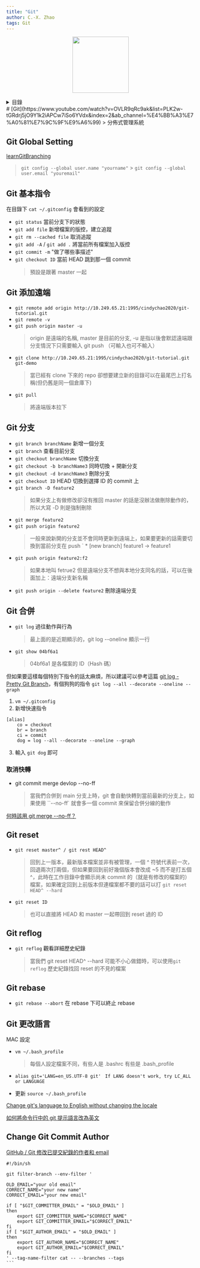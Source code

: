 ```yaml
---
title: "Git"
author: C.-X. Zhao
tags: Git
---
```


<!-- cover image -->
<p style="text-align: center">
    <img src="https://titangene.github.io/images/cover/git.jpg" height=150/>
</p>

<!-- table of contents (TOC) -->
<details>
  <summary>目錄</summary>
    
  [TOC]

</details>
# [Git](https://www.youtube.com/watch?v=OVLR9qRc9ak&list=PLK2w-tGRdrj5jO9Y1k2iAPCw7iSo6YVdx&index=2&ab_channel=%E4%BB%A3%E7%A0%81%E7%9C%9F%E9%A6%99)
> 分佈式管理系統

## Git Global Setting

[learnGitBranching](https://learngitbranching.js.org/?NODEMO=&locale=zh_TW)

> `git config --global user.name "yourname"` > `git config --global user.email "youremail"`

## Git 基本指令

在目錄下 `cat ~/.gitconfig` 會看到的設定

- `git status` 當前分支下的狀態
- `git add file` 新增檔案的版控，建立追蹤
- `git rm --cached file` 取消追蹤
- `git add -A` / `git add .` 將當前所有檔案加入版控
- `git commit -m` "做了哪些事描述"
- `git checkout ID` 當前 HEAD 跳到那一個 commit
  > 預設是跟著 master 一起

## Git 添加遠端

- `git remote add origin http://10.249.65.21:1995/cindychao2020/git-tutorial.git`
- `git remote -v `
- `git push origin master -u`
  > origin 是遠端的名稱, master 是目前的分支, -u 是指以後會默認遠端跟分支情況下只需要輸入 git push （可輸入也可不輸入）
- `git clone http://10.249.65.21:1995/cindychao2020/git-tutorial.git git-demo `
  > 當已經有 clone 下來的 repo 卻想要建立新的目錄可以在最尾巴上打名稱(但仍舊是同一個倉庫下)
- `git pull `
  > 將遠端版本拉下

## Git 分支

- `git branch branchName` 新增一個分支
- `git branch` 查看目前分支
- `git checkout branchName` 切換分支
- `git checkout -b branchName3` 同時切換 + 開新分支
- `git checkout -d branchName3` 刪除分支
- `git checkout ID` HEAD 切換到選擇 ID 的 commit 上
- `git branch -D feature2`
  > 如果分支上有做修改卻沒有推回 master 的話是沒辦法做刪除動作的，所以大寫 -D 則是強制刪除
- `git merge feature2 `
- `git push origin feature2`
  > 一般來說新開的分支並不會同時更新到遠端上，如果要更新的話需要切換到當前分支在 push ` \* [new branch] feature1 -> feature1
- `git push origin feature2:f2`
  > 如果本地叫 fetrue2 但是遠端分支不想與本地分支同名的話，可以在後面加上：遠端分支新名稱
- `git push origin --delete feature2` 刪除遠端分支

## Git 合併

- `git log` 過往動作與行為
  > 最上面的是近期顯示的，git log --oneline 顯示一行
- `git show 04bf6a1`
  > 04bf6a1 是各檔案的 ID（Hash 碼）

但如果要這樣每個特別下指令的話太麻煩，所以建議可以參考這篇 [git log - Pretty Git Branch](https://stackoverflow.com/questions/1057564/pretty-git-branch-graphs)，有個狗狗的指令 `git log --all --decorate --oneline --graph`

1. `vm ~/.gitconfig`
2. 新增快速指令

```
[alias]
    co = checkout
    br = branch
    ci = commit
    dog = log --all --decorate --oneline --graph
```

3. 輸入 `git dog` 即可

### 取消快轉

- git commit merge devlop --no-ff
  > 當我們合併到 main 分支上時，git 會自動快轉到當前最新的分支上，如果使用 ``--no-ff` 就會多一個 commit 來保留合併分線的動作

[何時該用 git merge --no-ff？](https://medium.com/@fcamel/%E4%BD%95%E6%99%82%E8%A9%B2%E7%94%A8-git-merge-no-ff-d765c3a6bef5)

## Git reset

- `git reset master^ / git rest HEAD^`
  > 回到上一版本，最新版本檔案並非有被管理，一個 ^ 符號代表前一次，回退兩次打兩個，但如果要回到前好幾個版本會改成 ~5 而不是打五個 ^，此時在工作目錄中會顯示尚未 commit 的（就是有修改的檔案的）檔案，如果確定回到上前版本但連檔案都不要的話可以打 `git reset HEAD^ --hard`
- `git reset ID`
  > 也可以直接將 HEAD 和 master 一起帶回到 reset 過的 ID

## Git reflog

- `git reflog` 觀看詳細歷史紀錄
  > 當我們 git reset HEAD^ --hard 可能不小心做錯時，可以使用`git reflog` 歷史紀錄找回 reset 的不見的檔案

## Git rebase

- `git rebase --abort` 在 rebase 下可以終止 rebase

## Git 更改語言

MAC 設定

- `vm ~/.bash_profile `
  > 每個人設定檔案不同，有些人是 .bashrc 有些是 .bash_profile
- `alias git='LANG=en_US.UTF-8 git' `
  `If LANG doesn't work, try LC_ALL or LANGUAGE`

- 更新 `source ~/.bash_profile`

[Change git's language to English without changing the locale](https://askubuntu.com/questions/320661/change-gits-language-to-english-without-changing-the-locale)

[如何將命令行中的 git 提示語言改為英文](https://blog.csdn.net/michael_wgy_/article/details/105858848)

## Change Git Commit Author

[GitHub / Git 修改已提交紀錄的作者和 email](https://blog.csdn.net/rain_zhao_0102/article/details/104902117?spm=1001.2101.3001.6661.1&utm_medium=distribute.pc_relevant_t0.none-task-blog-2%7Edefault%7ECTRLIST%7Edefault-1.pc_relevant_default&depth_1-utm_source=distribute.pc_relevant_t0.none-task-blog-2%7Edefault%7ECTRLIST%7Edefault-1.pc_relevant_default&utm_relevant_index=1)

````
#!/bin/sh

git filter-branch --env-filter '

OLD_EMAIL="your old email"
CORRECT_NAME="your new name"
CORRECT_EMAIL="your new email"

if [ "$GIT_COMMITTER_EMAIL" = "$OLD_EMAIL" ]
then
    export GIT_COMMITTER_NAME="$CORRECT_NAME"
    export GIT_COMMITTER_EMAIL="$CORRECT_EMAIL"
fi
if [ "$GIT_AUTHOR_EMAIL" = "$OLD_EMAIL" ]
then
    export GIT_AUTHOR_NAME="$CORRECT_NAME"
    export GIT_AUTHOR_EMAIL="$CORRECT_EMAIL"
fi
' --tag-name-filter cat -- --branches --tags
```
````

